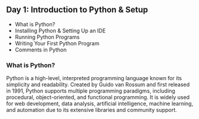 ## Day 1: Introduction to Python & Setup
- What is Python?
- Installing Python & Setting Up an IDE
- Running Python Programs
- Writing Your First Python Program
- Comments in Python

### What is Python?
Python is a high-level, interpreted programming language known for its simplicity and readability. Created by Guido van Rossum and first released in 1991, Python supports multiple programming paradigms, including procedural, object-oriented, and functional programming. It is widely used for web development, data analysis, artificial intelligence, machine learning, and automation due to its extensive libraries and community support.

